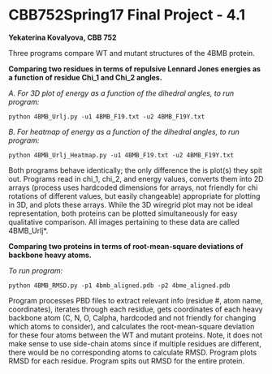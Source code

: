 CBB752Spring17 Final Project - 4.1
=====================

**Yekaterina Kovalyova, CBB 752**

Three programs compare WT and mutant structures of the 4BMB protein.

**Comparing two residues in terms of repulsive Lennard Jones energies as a function of residue Chi_1 and Chi_2 angles.**

 *A. For 3D plot of energy as a function of the dihedral angles, to run program:*

	python 4BMB_Urlj.py -u1 4BMB_F19.txt -u2 4BMB_F19Y.txt

 *B. For heatmap of energy as a function of the dihedral angles, to run program:*

	python 4BMB_Urlj_Heatmap.py -u1 4BMB_F19.txt -u2 4BMB_F19Y.txt


Both programs behave identically; the only difference the is plot(s) they spit out. Programs read in chi_1, chi_2, and energy values, converts them into 2D arrays (process uses hardcoded dimensions for arrays, not friendly for chi rotations of different values, but easily changeable) appropriate for plotting in 3D, and plots these arrays. While the 3D wiregrid plot may not be ideal representation, both proteins can be plotted simultaneously for easy qualitative comparison. All images pertaining to these data are called 4BMB_Urlj*. 
	

**Comparing two proteins in terms of root-mean-square deviations of backbone heavy atoms.**

*To run program:* 

    python 4BMB_RMSD.py -p1 4bmb_aligned.pdb -p2 4bme_aligned.pdb


Program processes PBD files to extract relevant info (residue #, atom name, coordinates), iterates through each residue, gets coordinates of each heavy backbone atom (C, N, O, Calpha, hardcoded and not friendly for changing which atoms to consider), and calculates the root-mean-square deviation for these four atoms between the WT and mutant proteins. Note, it does not make sense to use side-chain atoms since if multiple residues are different, there would be no corresponding atoms to calculate RMSD. Program plots RMSD for each residue. Program spits out RMSD for the entire protein.
